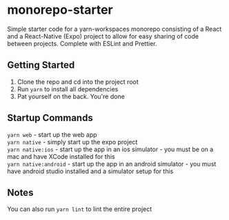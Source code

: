 # monorepo-starter

Simple starter code for a yarn-workspaces monorepo consisting of a React and a React-Native (Expo) project to allow for easy sharing of code between projects. Complete with ESLint and Prettier.

## Getting Started

1. Clone the repo and cd into the project root
2. Run `yarn` to install all dependencies
3. Pat yourself on the back. You're done

## Startup Commands

`yarn web` - start up the web app
<br />
`yarn native` - simply start up the expo project
<br />
`yarn native:ios` - start up the app in an ios simulator - you must be on a mac and have XCode installed for this
<br />
`yarn native:android` - start up the app in an android simulator - you must have android studio installed and a simulator setup for this
<br />

## Notes
You can also run `yarn lint` to lint the entire project
